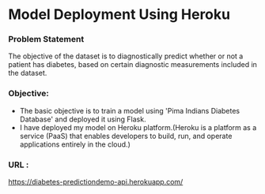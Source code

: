 # Model Deployment Using Heroku

### Problem Statement

The objective of the dataset is to diagnostically predict whether or not a patient has diabetes, based on certain diagnostic measurements included in the dataset.

### Objective: 
* The basic objective is to train a model using 'Pima Indians Diabetes Database' and deployed it using Flask.
* I have deployed my model on Heroku platform.(Heroku is a platform as a service (PaaS) that enables developers to build, run, and operate applications entirely in the cloud.)


### URL : 
https://diabetes-predictiondemo-api.herokuapp.com/
